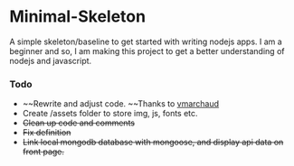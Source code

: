 # Minimal-Skeleton
A simple skeleton/baseline to get started with writing nodejs apps. I am a beginner and so, I am making this project to get a better understanding of nodejs and javascript.

### Todo
* ~~Rewrite and adjust code. ~~Thanks to [vmarchaud](https://github.com/vmarchaud/Minimal-Framework)
* Create /assets folder to store img, js, fonts etc.
* ~~Clean up code and comments~~
* ~~Fix definition~~
* ~~Link local mongodb database with mongoose, and display api data on front page.~~
